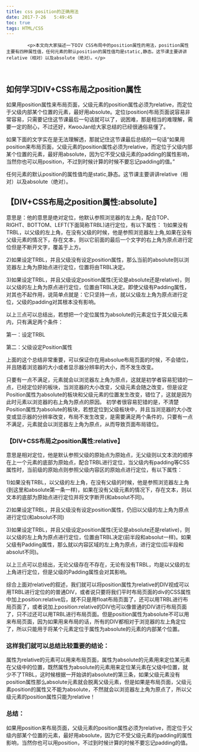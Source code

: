 ```yaml
---
title: css position的正确用法
date: 2017-7-26   5:49:45
toc: true
tags: HTML/CSS
---
```


			<p>本文向大家描述一下DIV CSS布局中的position属性的用法，position属性主要有四种属性值，任何元素的默认position的属性值均是static,静态。这节课主要讲讲relative（相对）以及absolute（绝对）。</p>
<p> </p>
<h2>如何学习DIV+CSS布局之position属性</h2>
<p>如果用position属性来布局页面，父级元素的position属性必须为relative，而定位于父级内部某个位置的元素，最好用absolute。定位(position)布局页面说容易非常容易，只需要记住这节课最后一句话就可以了，说困难，那是相当的难理解，需要一定的耐心，不过还好，KwooJan给大家总结的已经很通俗易懂了。</p>
<p>如果下面的文字实在是无法理解透，那就记住这节课最后总结的一句话“如果用position来布局页面，父级元素的position属性必须为relative，而定位于父级内部某个位置的元素，最好用absolute，因为它不受父级元素的padding的属性影响，当然你也可以用position，不过到时候计算的时候不要忘记padding的值。”</p>
<p>任何元素的默认position的属性值均是static,静态。这节课主要讲讲relative（相对）以及absolute（绝对）。</p>
<h2>【DIV+CSS布局之position属性:absolute】</h2>
<p>意思是：他的意思是绝对定位，他默认参照浏览器的左上角，配合TOP、RIGHT、BOTTOM、LEFT(下面简称TRBL)进行定位，有以下属性： 1)如果没有TRBL，以父级的左上角，在没有父级的时候，他是参照浏览器左上角,如果在没有父级元素的情况下，存在文本，则以它前面的最后一个文字的右上角为原点进行定位但是不断开文字，覆盖于上方。</p>
<p>2)如果设定TRBL，并且父级没有设定position属性，那么当前的absolute则以浏览器左上角为原始点进行定位，位置将由TRBL决定。</p>
<p>3)如果设定TRBL，并且父级设定position属性(无论是absolute还是relative)，则以父级的左上角为原点进行定位，位置由TRBL决定。即使父级有Padding属性，对其也不起作用，说简单点就是：它只坚持一点，就以父级左上角为原点进行定位，父级的padding对其根本没有影响。</p>
<p>以上三点可以总结出，若想把一个定位属性为absolute的元素定位于其父级元素内，只有满足两个条件：</p>
<p>第一：设定TRBL</p>
<p>第二：父级设定Position属性</p>
<p>上面的这个总结非常重要，可以保证你在用absolue布局页面的时候，不会错位，并且随着浏览器的大小或者显示器分辨率的大小，而不发生改变。</p>
<p>只要有一点不满足，元素就会以浏览器左上角为原点，这就是初学者容易犯错的一点，已经定位好的板块，当浏览器的大小改变，父级元素会随之改变，但是设定Position属性为absolute的板块和父级元素的位置发生改变，错位了，这就是因为此时元素以浏览器的右上角为原点的原因。 初学者很容易犯错的是，不清楚Position属性为absolute的板块，若想定位到父级板块中，并且当浏览器的大小改变或显示器的分辨率改变，布局不发生改变，是需要满足两个条件的，只要有一点不满足，元素就会以浏览器左上角为原点，从而导致页面布局错位。</p>
<h3><strong>【DIV+CSS布局之position属性:relative】</strong></h3>
<p>意思是相对定位，他是默认参照父级的原始点为原始点，无父级则以文本流的顺序在上一个元素的底部为原始点，配合TRBL进行定位，当父级内有padding等CSS属性时，当前级的原始点则参照父级内容区的原始点进行定位，有以下属性：</p>
<p>1)如果没有TRBL，以父级的左上角，在没有父级的时候，他是参照浏览器左上角(到这里和absolute第一条一样)，如果在没有父级元素的情况下，存在文本，则以文本的底部为原始点进行定位并将文字断开(和absolut不同)。</p>
<p>2)如果设定TRBL，并且父级没有设定position属性，仍旧以父级的左上角为原点进行定位(和absolut不同)</p>
<p>3)如果设定TRBL，并且父级设定position属性(无论是absolute还是relative)，则以父级的左上角为原点进行定位，位置由TRBL决定(前半段和absolut一样)。如果父级有Padding属性，那么就以内容区域的左上角为原点，进行定位(后半段和absolut不同)。</p>
<p>以上三点可以总结出，无论父级存在不存在，无论有没有TRBL，均是以父级的左上角进行定位，但是父级的Padding属性会对其影响。</p>
<p>综合上面对relative的叙述，我们就可以将position属性为relative的DIV视成可以用TRBL进行定位的的普通DIV，或者说只要将我们平时布局页面的div的CSS属性中加上position:relative后，就不只是用float布局页面了，还可以用TRBL进行布局页面了，或者说加上position:relative的DIV也可以像普通的DIV进行布局页面了，只不过还可以用TRBL进行布局页面。但是position属性为absolute不可以用来布局页面，因为如果用来布局的话，所有的DIV都相对于浏览器的左上角定位了，所以只能用于将某个元素定位于属性为absolute的元素的内部某个位置。</p>
<h3><strong>这样我们就可以总结比较重要的结论：</strong></h3>
<p>属性为relative的元素可以用来布局页面，属性为absolute的元素用来定位某元素在父级中的位置，既然属性为absolute的元素用来定位某元素在父级中位置，就少不了TRBL，这时候根据一开始讲的absolute的第三条，如果父级元素没有position属性那么absolute元素就会脱离父级元素，但是如果是布局页面，父级元素position的属性又不能为absolute，不然就会以浏览器左上角为原点了，所以父级元素的position属性只能为relative！</p>
<h3><strong>总结：</strong></h3>
<p>如果用position来布局页面，父级元素的position属性必须为relative，而定位于父级内部某个位置的元素，最好用absolute，因为它不受父级元素的padding的属性影响，当然你也可以用position，不过到时候计算的时候不要忘记padding的值。</p>
		